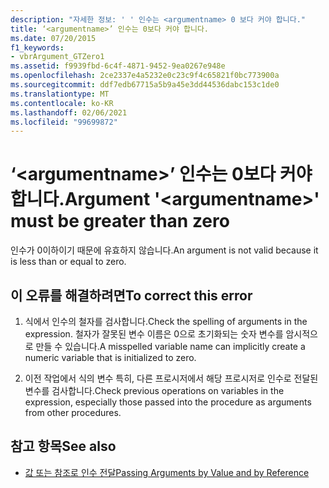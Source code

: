 ```yaml
---
description: "자세한 정보: ' ' 인수는 <argumentname> 0 보다 커야 합니다."
title: ‘<argumentname>’ 인수는 0보다 커야 합니다.
ms.date: 07/20/2015
f1_keywords:
- vbrArgument_GTZero1
ms.assetid: f9939fbd-6c4f-4871-9452-9ea0267e948e
ms.openlocfilehash: 2ce2337e4a5232e0c23c9f4c65821f0bc773900a
ms.sourcegitcommit: ddf7edb67715a5b9a45e3dd44536dabc153c1de0
ms.translationtype: MT
ms.contentlocale: ko-KR
ms.lasthandoff: 02/06/2021
ms.locfileid: "99699872"
---
```

# <a name="argument-argumentname-must-be-greater-than-zero"></a><span data-ttu-id="f19e2-103">‘\<argumentname>’ 인수는 0보다 커야 합니다.</span><span class="sxs-lookup"><span data-stu-id="f19e2-103">Argument '\<argumentname>' must be greater than zero</span></span>

<span data-ttu-id="f19e2-104">인수가 0이하이기 때문에 유효하지 않습니다.</span><span class="sxs-lookup"><span data-stu-id="f19e2-104">An argument is not valid because it is less than or equal to zero.</span></span>  
  
## <a name="to-correct-this-error"></a><span data-ttu-id="f19e2-105">이 오류를 해결하려면</span><span class="sxs-lookup"><span data-stu-id="f19e2-105">To correct this error</span></span>  
  
1. <span data-ttu-id="f19e2-106">식에서 인수의 철자를 검사합니다.</span><span class="sxs-lookup"><span data-stu-id="f19e2-106">Check the spelling of arguments in the expression.</span></span> <span data-ttu-id="f19e2-107">철자가 잘못된 변수 이름은 0으로 초기화되는 숫자 변수를 암시적으로 만들 수 있습니다.</span><span class="sxs-lookup"><span data-stu-id="f19e2-107">A misspelled variable name can implicitly create a numeric variable that is initialized to zero.</span></span>  
  
2. <span data-ttu-id="f19e2-108">이전 작업에서 식의 변수 특히, 다른 프로시저에서 해당 프로시저로 인수로 전달된 변수를 검사합니다.</span><span class="sxs-lookup"><span data-stu-id="f19e2-108">Check previous operations on variables in the expression, especially those passed into the procedure as arguments from other procedures.</span></span>  
  
## <a name="see-also"></a><span data-ttu-id="f19e2-109">참고 항목</span><span class="sxs-lookup"><span data-stu-id="f19e2-109">See also</span></span>

- [<span data-ttu-id="f19e2-110">값 또는 참조로 인수 전달</span><span class="sxs-lookup"><span data-stu-id="f19e2-110">Passing Arguments by Value and by Reference</span></span>](../programming-guide/language-features/procedures/passing-arguments-by-value-and-by-reference.md)
